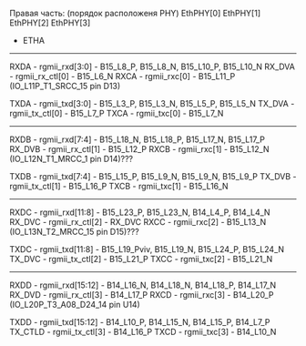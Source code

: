 Правая часть: (порядок расположеня PHY)
EthPHY[0]  EthPHY[1]  EthPHY[2]   EthPHY[3]



* ETHA
----------------------------------
RXDA   - rgmii_rxd[3:0] - B15_L8_P, B15_L8_N, B15_L10_P, B15_L10_N
RX_DVA - rgmii_rx_ctl[0] - B15_L6_N
RXCA   - rgmii_rxc[0] - B15_L11_P (IO_L11P_T1_SRCC_15 pin D13)

TXDA   - rgmii_txd[3:0] - B15_L3_P, B15_L3_N, B15_L5_P, B15_L5_N
TX_DVA - rgmii_tx_ctl[0] - B15_L7_P
TXCA   - rgmii_txc[0] - B15_L7_N

----------------------------------
RXDB   - rgmii_rxd[7:4] - B15_L18_N, B15_L18_P, B15_L17_N, B15_L17_P
RX_DVB - rgmii_rx_ctl[1] - B15_L12_P
RXCB   - rgmii_rxc[1] - B15_L12_N (IO_L12N_T1_MRCC_1 pin D14)???

TXDB   - rgmii_txd[7:4] - B15_L15_P, B15_L9_N, B15_L9_N, B15_L9_P
TX_DVB - rgmii_tx_ctl[1] - B15_L16_P
TXCB   - rgmii_txc[1] - B15_L16_N

----------------------------------
RXDC   - rgmii_rxd[11:8] - B15_L23_P, B15_L23_N, B14_L4_P, B14_L4_N
RX_DVC - rgmii_rx_ctl[2] - RX_DVC
RXCC   - rgmii_rxc[2] - B15_L13_N (IO_L13N_T2_MRCC_15 pin D15)???

TXDC   - rgmii_txd[11:8] - B15_L19_Pviv, B15_L19_N, B15_L24_P, B15_L24_N
TX_DVC - rgmii_tx_ctl[2] - B15_L21_P
TXCC   - rgmii_txc[2] - B15_L21_N

----------------------------------
RXDD   - rgmii_rxd[15:12] - B14_L16_N, B14_L18_N, B14_L18_P, B14_L17_N
RX_DVD - rgmii_rx_ctl[3] - B14_L17_P
RXCD   - rgmii_rxc[3] - B14_L20_P (IO_L20P_T3_A08_D24_14 pin U14)

TXDD   - rgmii_txd[15:12] - B14_L10_P, B14_L15_N, B14_L15_P, B14_L7_P
TX_CTLD - rgmii_tx_ctl[3] - B14_L16_P
TXCD   - rgmii_txc[3] - B14_L10_N
